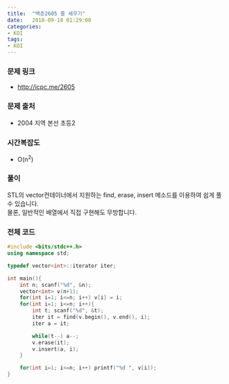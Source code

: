 ```yaml
---
title:  "백준2605 줄 세우기"
date:   2018-09-18 01:29:00
categories:
- KOI
tags:
- KOI
---
```


### 문제 링크
* http://icpc.me/2605

### 문제 출처
* 2004 지역 본선 초등2

### 시간복잡도
* O(n<sup>2</sup>)

### 풀이
STL의 vector컨테이너에서 지원하는 find, erase, insert 메소드를 이용하여 쉽게 풀 수 있습니다.<br>
물론, 일반적인 배열에서 직접 구현해도 무방합니다.

### 전체 코드
```cpp
#include <bits/stdc++.h>
using namespace std;

typedef vector<int>::iterator iter;

int main(){
	int n; scanf("%d", &n);
	vector<int> v(n+1);
	for(int i=1; i<=n; i++) v[i] = i;
	for(int i=1; i<=n; i++){
		int t; scanf("%d", &t);
		iter it = find(v.begin(), v.end(), i);
		iter a = it;

		while(t--) a--;
		v.erase(it);
		v.insert(a, i);
	}

	for(int i=1; i<=n; i++) printf("%d ", v[i]);
}
```
